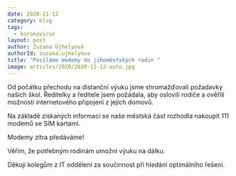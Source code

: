 ```yaml
---
date: 2020-11-12
category: blog
tags: 
  - koronavirus
layout: post
author: Zuzana Újhelyová
authorId: zuzana.ujhelyova
title: "Posíláme modemy do jihoměstských rodin "
image: articles/2020/2020-11-12-auto.jpg
---
```


Od počátku přechodu na distanční výuku jsme shromažďovali požadavky našich škol. Ředitelky a ředitele jsem požádala, aby oslovili rodiče a ověřili možnosti internetového připojení z jejich domovů.
 
Na základě získaných informací se naše městská část rozhodla nakoupit 111 modemů se SIM kartami.

Modemy zítra předáváme!

Věřím, že potřebným rodinám umožní výuku na dálku.

Děkuji kolegům z IT oddělení za součinnost při hledání optimálního řešení.
